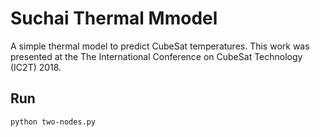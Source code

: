 # Suchai Thermal Mmodel
A simple thermal model to predict CubeSat temperatures. This work was presented
at the The International Conference on CubeSat Technology (IC2T) 2018.

## Run
```
python two-nodes.py
```
